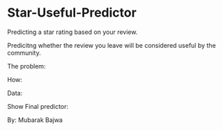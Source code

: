 # Star-Useful-Predictor

Predicting a star rating based on your review.

Predicitng whether the review you leave will be considered useful by the community. 

The problem:



How:




Data:




Show Final predictor:






By: Mubarak Bajwa

